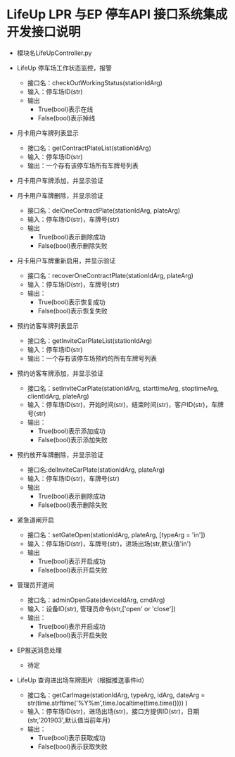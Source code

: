 # LifeUp LPR 与EP 停车API 接口系统集成开发接口说明
- 模块名LifeUpController.py

- LifeUp 停车场工作状态监控，报警
    + 接口名：checkOutWorkingStatus(stationIdArg)
    + 输入：停车场ID(str)
    + 输出
        * True(bool)表示在线
        * False(bool)表示掉线
- 月卡用户车牌列表显示
    + 接口名：getContractPlateList(stationIdArg)
    + 输入：停车场ID(str)
    + 输出：一个存有该停车场所有车牌号列表
- 月卡用户车牌添加，并显示验证
- 月卡用户车牌删除，并显示验证
    + 接口名：delOneContractPlate(stationIdArg, plateArg)
    + 输入：停车场ID(str)，车牌号(str)
    + 输出
        * True(bool)表示删除成功
        * False(bool)表示删除失败
- 月卡用户车牌重新启用，并显示验证
    + 接口名：recoverOneContractPlate(stationIdArg, plateArg)
    + 输入：停车场ID(str)，车牌号(str)
    + 输出：
        * True(bool)表示恢复成功
        * False(bool)表示恢复失败
- 预约访客车牌列表显示
    + 接口名：getInviteCarPlateList(stationIdArg)
    + 输入：停车场ID(str)
    + 输出：一个存有该停车场预约的所有车牌号列表
- 预约访客车牌添加，并显示验证
    + 接口名：setInviteCarPlate(stationIdArg, starttimeArg, stoptimeArg, clientIdArg, plateArg)
    + 输入：停车场ID(str)，开始时间(str)，结束时间(str)，客户ID(str)，车牌号(str)
    + 输出：
        * True(bool)表示添加成功
        * False(bool)表示添加失败
- 预约放开车牌删除，并显示验证
    + 接口名:delInviteCarPlate(stationIdArg, plateArg)
    + 输入：停车场ID(str)，车牌号(str)
    + 输出
        * True(bool)表示删除成功
        * False(bool)表示删除失败
- 紧急道闸开启
    + 接口名：setGateOpen(stationIdArg, plateArg, [typeArg = 'in'])
    + 输入：停车场ID(str)，车牌号(str)，进场出场(str,默认值'in')
    + 输出
        * True(bool)表示开启成功
        * False(bool)表示开启失败
- 管理员开道闸
    + 接口名：adminOpenGate(deviceIdArg, cmdArg)
    + 输入：设备ID(str), 管理员命令(str,['open' or 'close'])
    + 输出：
        * True(bool)表示开启成功
        * False(bool)表示开启失败
- EP推送消息处理
    + 待定
- LifeUp 查询进出场车牌图片（根据推送事件id）
    + 接口名：getCarImage(stationIdArg, typeArg, idArg, dateArg = str(time.strftime('%Y%m',time.localtime(time.time()))) )
    + 输入：停车场ID(str)，进场出场(str)，接口方提供ID(str)，日期(str,'201903',默认值当前年月)
    + 输出：
        * True(bool)表示获取成功
        * False(bool)表示获取失败